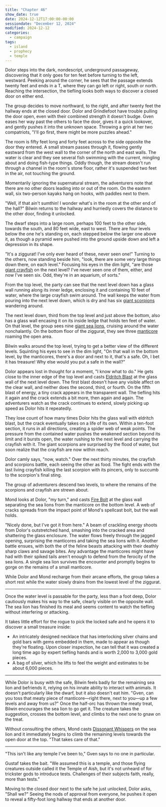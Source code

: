```yaml
---
title: "Chapter 46"
show_date: true
date: 2024-12-12T17:00:00-00:00
sessiondate: "December 12, 2024"
modified: 2024-12-12
categories:
  - campaign
tags:
  - island
  - prophecy
  - temple
---
```


Dolor steps into the dark, nondescript, underground passageway, discovering that it only goes for ten
feet before turning to the left, westward. Peeking around the corner, he sees that the passage
extends twenty feet and ends in a T, where they can go left or right, south or north. Reaching the
intersection, the tiefling looks both ways to discover a closed door on either end.

The group decides to move northward, to the right, and after twenty feet the hallway ends at the
closed door. Dolor and Grindlefoot have trouble pulling the door open, even with their combined strength
it doesn't budge. Gven eases her way past the others to face the door, gives it a quick lookover, and
gently pushes it into the unknown space. Throwing a grin at her two compatriots, "I'll go first,
there might be more puzzles ahead."

The room is fifty feet long and forty feet across to the side opposite the door they entered. A small
stream passes through it, flowing gently eastward from the west wall to the corner of the north and east
walls. The water is clear and they see several fish swimming with the current, mingling about and doing
fish-type things. Oddly though, the stream doesn't run through a channel in the room's stone floor, rather
it's suspended two feet in the air, not touching the ground.

Momentarily ignoring the supernatural stream, the adventurers note that there are no other doors
leading into or out of the room. On the eastern wall, six two-person kayaks hang on hooks, with
paddles next to them.

"Well, if that ain't sumthin! I wonder what's in the room at the other end of the hall?" Bilwin
returns to the hallway and hurriedly covers the distance to the other door, finding it unlocked.

The dwarf steps into a large room, perhaps 100 feet to the other side, towards the south, and 80
feet wide, east to west. There are four levels below the one he's standing on, each stepped below
the larger one above it, as though a pyramid were pushed into the ground upside down and left a
depression in its shape.

"It's a ziggurat! I've only ever heard of these, never seen one!" Turning to the others, now
standing beside him, "look, there are some very large things down there, on each level." Focusing his eyes
in the dim light, "are those [giant crayfish](https://www.5esrd.com/database/creature/crayfish-giant/)
on the next level? I've never seen one of them, either, and now I've seen six. Odd, they're in an
aquarium, of sorts."

From the top level, the party can see that the next level down has a glass wall running along its
inner ledge, enclosing it and containing 10 feet of water, where the large crayfish swim around.
The wall keeps the water from pouring into the next level down, which is dry and has six
[giant scorpions](https://www.dndbeyond.com/monsters/16892-giant-scorpion) wandering around.

The next level down, third from the top level and just above the bottom, also has a glass wall
encasing it on its inside ledge that holds ten feet of water. On that level, the group sees nine
[giant sea lions](https://5e.tools/bestiary/sea-lion-tftyp.html), cruising around the water
nonchalantly. On the bottom floor of the ziggurat, they see three
[manticore](https://www.dndbeyond.com/monsters/16951-manticore) roaming the open area.

Bilwin walks around the top level, trying to get a better view of the different levels. Squinting
his eyes to see in the dim light, "On that wall in the bottom level, by the manticores, there's a
door and next to it, that's a safe. Oh, I bet it has treasure! Why else would you put a safe in the wall?"

Dolor appears lost in thought for a moment, "I know what to do." He gets close to the inner edge
of the top level and casts [Eldritch Blast](https://www.dndbeyond.com/spells/2082-eldritch-blast)
at the glass wall of the next level down. The first blast doesn't have any visible affect on the
clear wall, and neither does the second, third, or fourth. On the fifth blast of energy, a tiny
crack appears in the transparent wall. The tiefling hits it again and the crack extends a bit more,
then again and again. The adventurers watch as the crack continues to extend, slowly picking up
speed as Dolor hits it repeatedly. 

They lose count of how many times Dolor hits the glass wall with eldritch blast, but the crack
eventually takes on a life of its own. Within a ten-foot section, it runs in all directions, creating
a spider web of weak points. The pressure from the contained water pushes the weakened section
beyond its limit and it bursts open, the water rushing to the next level and carrying the crayfish
with it. The giant scorpions are surprised by the flood of water, but soon realize that the crayfish
are now within reach.

Dolor camly says, "now, watch." Over the next thirty minutes, the crayfish and scorpions battle,
each seeing the other as food. The fight ends with the last living crayfish killing the last
scorpion with its pincers, only to succumb to the scorpion's final sting.

The group of adventurers descend two levels, to where the remains of the scorpions and crayfish
are strewn about.

Mond looks at Dolor, "my turn," and casts [Fire Bolt](https://www.dndbeyond.com/spells/2618890-fire-bolt)
at the glass wall separating the sea lions from the manticore on the bottom level.
A web of cracks spreads from the impact point of Mond's spellcast bolt, but the wall holds.

"Nicely done, but I've got it from here." A beam of crackling energy shoots from Dolor's outstretched
hand, smashing into the cracked area and shattering the glass enclosure. The water flows freely
through the jagged opening, surprising the manticores and taking the sea lions with it. Another
battle ensues, with both the of the feline beasts attacking with their deathly sharp claws and savage
bites. Any advantage the manticores might have had with their spiked tails aren't enough to defend
from the ferocity of the sea lions. A single sea lion survives the encounter and promptly begins
to gorge on the remains of a small manticore.

While Dolor and Mond recharge from their arcane efforts, the group takes a short rest while the
water slowly drains from the lowest level of the ziggurat.

---

Once the water level is passable for the party, less than a foot deep, Dolor cautiously makes his
way to the safe, clearly visible on the opposite wall. The sea lion has finished its meal and seems
content to watch the tiefling without interfering or attacking.

It takes little effort for the rogue to pick the locked safe and he opens it to discover a small
treasure inside:
*   An intricately designed necklace that has interlocking silver chains and gold bars with gems
    embedded in them, made to appear as though they're floating. Upon closer inspection, he can
    tell that it was created a long time ago by expert tiefling hands and is worth 2,000 to 3,000
    gold pieces.
*   A bag of silver, which he lifts to feel the weight and estimates to be about 6,000 pieces.

---

While Dolor is busy with the safe, Bilwin feels badly for the remaining sea lion and befriends
it, relying on his innate ability to interact with animals. It doesn't particularly like the
dwarf, but it also doesn't eat him. "Gven, can you toss that meaty piece of manticore—right there,
next to you—up a few levels and away from us?" Once the half-orc has thrown the meaty treat,
Bilwin encourages the sea lion to go get it. The creature takes the suggestion, crosses the
bottom level, and climbs to the next one to gnaw on the treat.

Without consulting the others, Mond casts [Dissonant Whispers](https://www.dndbeyond.com/spells/2619104-dissonant-whispers)
on the sea lion and it immediately begins to climb the remaining levels towards the open door
at the top. "That takes care of that."

---

"This isn't like any temple I've been to," Gven says to no one in particular.

Gustaf takes the bait. "We assumed this is a temple, and those flying creatures outside called
it the Temple of Aish, but it's not unheard of for trickster gods to introduce tests. Challenges
of their subjects faith, really, more than tests."

Moving to the closed door next to the safe he just unlocked, Dolor asks, "Shall we?" Seeing the
nods of approval from everyone, he pushes it open to reveal a fifty-foot long hallway that ends
at another door.

<!-- NOTES -->

<!-- em dash: — | Mac kebyoard shortcut = Option + Shift + Dash (-) -->
<!-- https://oatcookies.neocities.org/dndmoney to convert copper, silver, gold, and more into CP -->
<!-- Frequently used links:
  [Barbarian rage](https://www.thegamer.com/dungeons-dragons-dnd-barbarian-rage-explained-guide/)
  [Bardic inspiration](https://www.dndbeyond.com/classes/1-bard#BardicInspiration-75)
  [Chaos Bolt](https://www.dndbeyond.com/spells/14761-chaos-bolt)
  [eagle eyesight](https://dnd5e.wikidot.com/barbarian:totem-warrior#toc2)
  [Hanseath](https://forgottenrealms.fandom.com/wiki/Hanseath)
  [Hellish Rebuke](https://www.dndbeyond.com/spells/hellish-rebuke)
  [hurdy-gurdy](https://en.wikipedia.org/wiki/Hurdy-gurdy)
  [Mind Spike](http://dnd5e.wikidot.com/spell:mind-spike)
  [Shillelagh](https://www.dndbeyond.com/spells/2249-shillelagh)
  [Spiritual Weapon](https://www.dndbeyond.com/spells/2263-spiritual-weapon)
  [Wild Shape](https://www.dndbeyond.com/posts/635-druid-101-wild-shape-guide)
-->
<!--
  Lists of spells for the classes:
    - Bard spells: https://www.dndbeyond.com/spells/class/1-bard
    - Cleric spells: https://www.dndbeyond.com/spells/class/cleric 
    - Druid spells: https://www.dndbeyond.com/spells/class/druid
    - Sorcerer spells: https://www.dndbeyond.com/spells/class/sorcerer
  Monsters: https://www.dndbeyond.com/monsters
  Damage types: https://www.wargamer.com/dnd/damage-types
  Luck (Bilwin): http://dnd5e.wikidot.com/feat:lucky
-->
<!-- Directions on a boat:
  Port = left side
  Starboard = right side
  Bow = front
  Aft = back (inside the ship, on board)
  Stern = back (outside, offboard)
-->
